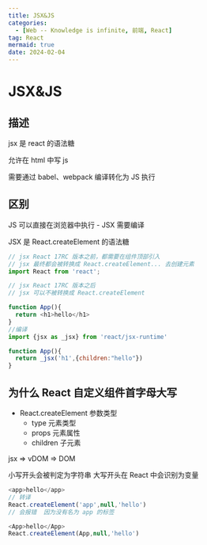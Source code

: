 ```yaml
---
title: JSX&JS
categories:
  - [Web -- Knowledge is infinite, 前端, React]
tag: React
mermaid: true
date: 2024-02-04
---
```


# JSX&JS

## 描述

jsx 是 react 的语法糖

允许在 html 中写 js

需要通过 babel、webpack 编译转化为 JS 执行

## 区别

JS 可以直接在浏览器中执行 - JSX 需要编译

JSX 是 React.createElement 的语法糖

```jsx
// jsx React 17RC 版本之前，都需要在组件顶部引入
// jsx 最终都会被转换成 React.createElement... 去创建元素 
import React from 'react';
```

```javascript
// jsx React 17RC 版本之后
// jsx 可以不被转换成 React.createElement

function App(){
  return <h1>hello</h1>
}
//编译
import {jsx as _jsx} from 'react/jsx-runtime'

function App(){
  return _jsx('h1',{children:"hello"})
}
```

## 为什么 React 自定义组件首字母大写

- React.createElement 参数类型
  - type 元素类型
  - props 元素属性
  - children 子元素

jsx => vDOM => DOM

小写开头会被判定为字符串
大写开头在 React 中会识别为变量

```js
<app>hello</app>
// 转译
React.createElement('app',null,'hello')
// 会报错  因为没有名为 app 的标签

<App>hello</App>
React.createElement(App,null,'hello')

```



